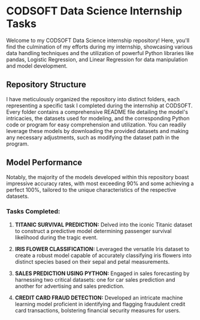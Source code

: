 # CODSOFT Data Science Internship Tasks

Welcome to my CODSOFT Data Science internship repository! Here, you'll find the culmination of my efforts during my internship, showcasing various data handling techniques and the utilization of powerful Python libraries like pandas, Logistic Regression, and Linear Regression for data manipulation and model development.

## Repository Structure

I have meticulously organized the repository into distinct folders, each representing a specific task I completed during the internship at CODSOFT. Every folder contains a comprehensive README file detailing the model's intricacies, the datasets used for modeling, and the corresponding Python code or program for easy comprehension and utilization. You can readily leverage these models by downloading the provided datasets and making any necessary adjustments, such as modifying the dataset path in the program.

## Model Performance

Notably, the majority of the models developed within this repository boast impressive accuracy rates, with most exceeding 90% and some achieving a perfect 100%, tailored to the unique characteristics of the respective datasets.

### Tasks Completed:

1. **TITANIC SURVIVAL PREDICTION:**
   Delved into the iconic Titanic dataset to construct a predictive model determining passenger survival likelihood during the tragic event.

2. **IRIS FLOWER CLASSIFICATION:**
   Leveraged the versatile Iris dataset to create a robust model capable of accurately classifying iris flowers into distinct species based on their sepal and petal measurements.

3. **SALES PREDICTION USING PYTHON:**
   Engaged in sales forecasting by harnessing two critical datasets: one for car sales prediction and another for advertising and sales prediction.

4. **CREDIT CARD FRAUD DETECTION:**
   Developed an intricate machine learning model proficient in identifying and flagging fraudulent credit card transactions, bolstering financial security measures for users.
